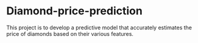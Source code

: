# Diamond-price-prediction
This project is to develop a predictive model that accurately estimates the price of diamonds based on their various features. 
